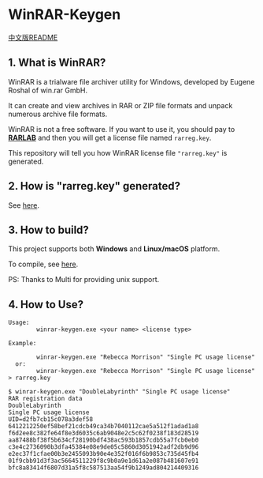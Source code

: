 # WinRAR-Keygen

[中文版README](README.zh-CN.md)

## 1. What is WinRAR?

WinRAR is a trialware file archiver utility for Windows, developed by Eugene Roshal of win.rar GmbH. 

It can create and view archives in RAR or ZIP file formats and unpack numerous archive file formats. 

WinRAR is not a free software. If you want to use it, you should pay to [__RARLAB__](https://rarlab.com/) and then you will get a license file named `rarreg.key`. 

This repository will tell you how WinRAR license file `"rarreg.key"` is generated. 

## 2. How is "rarreg.key" generated?

See [here](doc/how-does-it-work.md).

## 3. How to build?

This project supports both __Windows__ and __Linux/macOS__ platform.

To compile, see [here](doc/how-to-build.md).

PS: Thanks to Multi for providing unix support.

## 4. How to Use?

```
Usage:
        winrar-keygen.exe <your name> <license type>

Example:

        winrar-keygen.exe "Rebecca Morrison" "Single PC usage license"
  or:
        winrar-keygen.exe "Rebecca Morrison" "Single PC usage license" > rarreg.key
```

```console
$ winrar-keygen.exe "DoubleLabyrinth" "Single PC usage license"
RAR registration data
DoubleLabyrinth
Single PC usage license
UID=d2fb7cb15c078a3def58
6412212250ef58bef21cdcb49ca34b7040112cae5a512f1adad1a8
f6d2ee8c382fe64f8e3d6035c6ab9048e2c5c62f0238f183d28519
aa87488bf38f5b634cf28190bdf438ac593b1857cdb55a7fcb0eb0
c3e4c2736090b3dfa45384e08e9de05c5860d3051942adf2db9d96
e2ec37f1cfae00b3e2455093b90e4e352f016f6b9853c735d45fb4
01f9cbb91d3f3ac5664511229f8c9b0a9e1d61a2e087b481607e91
bfc8a83414f6807d31a5f8c587513aa54f9b1249ad804214409316
```

